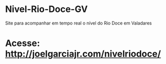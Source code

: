 # Nivel-Rio-Doce-GV
Site para acompanhar em tempo real o nível do Rio Doce em Valadares

# Acesse: http://joelgarciajr.com/nivelriodoce/
